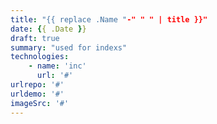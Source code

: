 ```yaml
---
title: "{{ replace .Name "-" " " | title }}"
date: {{ .Date }}
draft: true
summary: "used for indexs"
technologies: 
    - name: 'inc'
      url: '#'
urlrepo: '#'
urldemo: '#'
imageSrc: '#'
---
```


